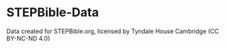 # STEPBible-Data
Data created for STEPBible.org, licensed by Tyndale House Cambridge (CC BY-NC-ND 4.0)
